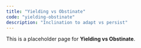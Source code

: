 ```yaml
---
title: "Yielding vs Obstinate"
code: "yielding-obstinate"
description: "Inclination to adapt vs persist"
---
```


This is a placeholder page for **Yielding vs Obstinate**.
